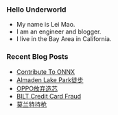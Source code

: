 ### Hello Underworld

- My name is Lei Mao.
- I am an engineer and blogger.
- I live in the Bay Area in California.


### Recent Blog Posts

<!-- BLOG-POST-LIST:START -->
- [Contribute To ONNX](https://leimao.github.io/blog/Contribute-To-ONNX/)
- [Almaden Lake Park徒步](https://leimao.github.io/life/Almaden-Lake-Park/)
- [OPPO放弃造芯](https://leimao.github.io/essay/OPPO%E6%94%BE%E5%BC%83%E9%80%A0%E8%8A%AF/)
- [BILT Credit Card Fraud](https://leimao.github.io/blog/BILT-Credit-Card-Fraud/)
- [莫兰特持枪](https://leimao.github.io/essay/%E8%8E%AB%E5%85%B0%E7%89%B9%E6%8C%81%E6%9E%AA/)
<!-- BLOG-POST-LIST:END -->
